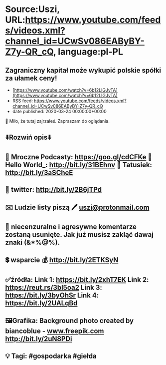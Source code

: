 # Source:Uszi, URL:https://www.youtube.com/feeds/videos.xml?channel_id=UCwSv086EAByBY-Z7y-QR_cQ, language:pl-PL

## Zagraniczny kapitał może wykupić polskie spółki za ułamek ceny!
 - [https://www.youtube.com/watch?v=6b12LIGJvTA](https://www.youtube.com/watch?v=6b12LIGJvTA)
 - RSS feed: https://www.youtube.com/feeds/videos.xml?channel_id=UCwSv086EAByBY-Z7y-QR_cQ
 - date published: 2020-03-24 00:00:00+00:00

🤪 Miło, że tutaj zajrzałeś.  Zapraszam do oglądania.

⬇️Rozwiń opis⬇️
------------------------------------------------------------
👀 Mroczne Podcasty: https://goo.gl/cdCFKe
👀 Hello World_: http://bit.ly/31BEhnv
👀 Tatusiek: http://bit.ly/3aSCheE
------------------------------------------------------------
👀 twitter: http://bit.ly/2B6jTPd
------------------------------------------------------------
✉️ Ludzie listy piszą 
🖊️ uszi@protonmail.com
------------------------------------------------------------
👺 niecenzuralne i agresywne komentarze zostaną usunięte.  Jak już musisz zakląć dawaj znaki (&*%@%).
------------------------------------------------------------
💲 wsparcie
💰 http://bit.ly/2ETKSyN
------------------------------------------------------------
✅źródła:
Link 1:                   https://bit.ly/2xhT7EK
Link 2:                   https://reut.rs/3bl5oa2
Link 3:                   https://bit.ly/3byOhSr
Link 4:                   https://bit.ly/2UALqBd
---------------------------------------------------------------
🖼Grafika: 
Background photo created by biancoblue - www.freepik.com
http://bit.ly/2uN8PDi
-------------------------------------------------------------
💡 Tagi: #gospodarka #giełda
--------------------------------------------------------------

